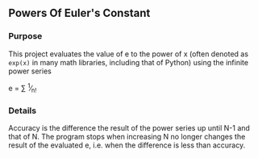 ## Powers Of Euler's Constant

### Purpose

This project evaluates the value of e to the power of x (often denoted as `exp(x)` in many math libraries, including that of Python) using the infinite power series

e = &sum; <sup>1</sup>&frasl;<sub>n!</sub>

### Details


Accuracy is the difference the result of the power series up until N-1 and that of N. The program stops when increasing N no longer changes the result of the evaluated e, i.e. when the difference is less than accuracy.
